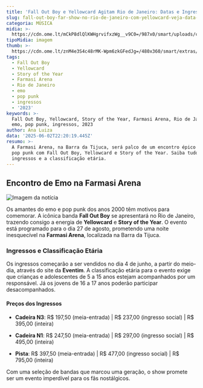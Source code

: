 ```yaml
---
title: 'Fall Out Boy e Yellowcard Agitam Rio de Janeiro: Datas e Ingressos'
slug: fall-out-boy-far-show-no-rio-de-janeiro-com-yellowcard-veja-data-e-ingressos
categoria: MÚSICA
midia: >-
  https://cdn.ome.lt/mCkP8dlQlKWHgrvifxzWg__v9C0=/987x0/smart/uploads/conteudo/fotos/Untitled_design_94.png
tipoMidia: imagem
thumb: >-
  https://cdn.ome.lt/znM4e3S4c48rMK-Wpm6zkGFedJg=/480x360/smart/extras/conteudos/fall-out-boys.jpg
tags:
  - Fall Out Boy
  - Yellowcard
  - Story of the Year
  - Farmasi Arena
  - Rio de Janeiro
  - emo
  - pop punk
  - ingressos
  - '2023'
keywords: >-
  Fall Out Boy, Yellowcard, Story of the Year, Farmasi Arena, Rio de Janeiro,
  emo, pop punk, ingressos, 2023
author: Ana Luiza
data: '2025-06-02T22:20:19.445Z'
resumo: >-
  A Farmasi Arena, na Barra da Tijuca, será palco de um encontro épico do emo e
  pop punk com Fall Out Boy, Yellowcard e Story of the Year. Saiba tudo sobre os
  ingressos e a classificação etária.
---
```


## Encontro de Emo na Farmasi Arena

![Imagem da notícia](https://cdn.ome.lt/qWfzlIHMblKNVwzTgLdDDFeH0vA=/fit-in/837x500/smart/uploads/conteudo/fotos/fall-out-boy-rio-show.jpg)

Os amantes do emo e pop punk dos anos 2000 têm motivos para comemorar. A icônica banda **Fall Out Boy** se apresentará no Rio de Janeiro, trazendo consigo a energia de **Yellowcard** e **Story of the Year**. O evento está programado para o dia 27 de agosto, prometendo uma noite inesquecível na **Farmasi Arena**, localizada na Barra da Tijuca.

### Ingressos e Classificação Etária

Os ingressos começarão a ser vendidos no dia 4 de junho, a partir do meio-dia, através do site da **Eventim**. A classificação etária para o evento exige que crianças e adolescentes de 5 a 15 anos estejam acompanhados por um responsável. Já os jovens de 16 a 17 anos poderão participar desacompanhados.

#### Preços dos Ingressos

- **Cadeira N3**: R$ 197,50 (meia-entrada) | R$ 237,00 (ingresso social) | R$ 395,00 (inteira)

- **Cadeira N1**: R$ 247,50 (meia-entrada) | R$ 297,00 (ingresso social) | R$ 495,00 (inteira)

- **Pista**: R$ 397,50 (meia-entrada) | R$ 477,00 (ingresso social) | R$ 795,00 (inteira)

Com uma seleção de bandas que marcou uma geração, o show promete ser um evento imperdível para os fãs nostálgicos.
